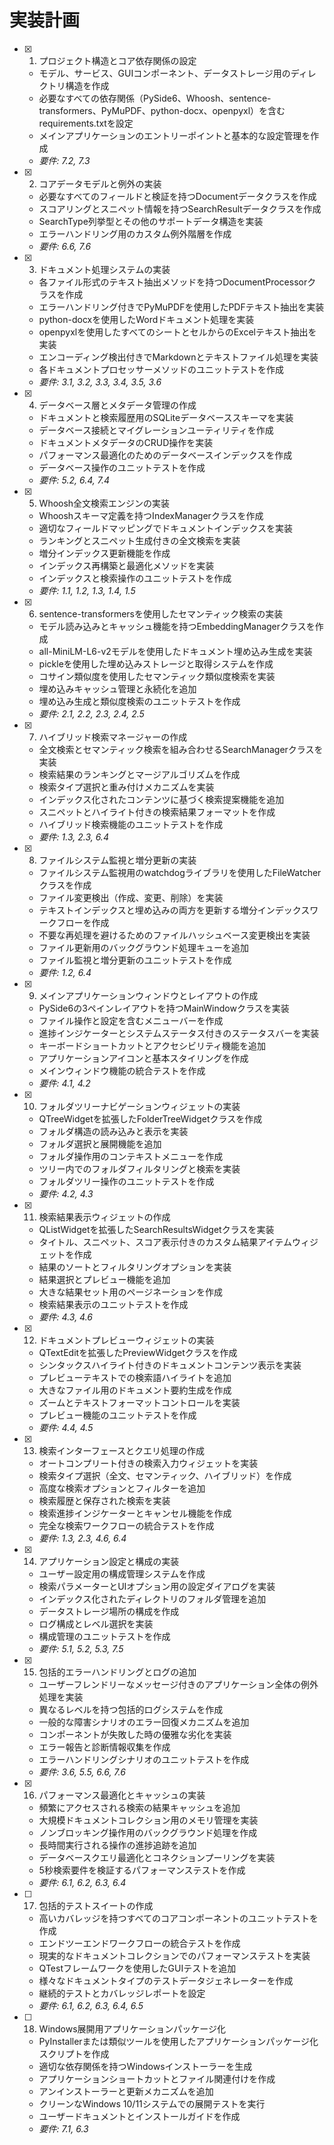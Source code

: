 # 実装計画

- [x] 1. プロジェクト構造とコア依存関係の設定









  - モデル、サービス、GUIコンポーネント、データストレージ用のディレクトリ構造を作成
  - 必要なすべての依存関係（PySide6、Whoosh、sentence-transformers、PyMuPDF、python-docx、openpyxl）を含むrequirements.txtを設定
  - メインアプリケーションのエントリーポイントと基本的な設定管理を作成
  - _要件: 7.2, 7.3_

- [x] 2. コアデータモデルと例外の実装







  - 必要なすべてのフィールドと検証を持つDocumentデータクラスを作成
  - スコアリングとスニペット情報を持つSearchResultデータクラスを作成
  - SearchType列挙型とその他のサポートデータ構造を実装
  - エラーハンドリング用のカスタム例外階層を作成
  - _要件: 6.6, 7.6_

- [x] 3. ドキュメント処理システムの実装




  - 各ファイル形式のテキスト抽出メソッドを持つDocumentProcessorクラスを作成
  - エラーハンドリング付きでPyMuPDFを使用したPDFテキスト抽出を実装
  - python-docxを使用したWordドキュメント処理を実装
  - openpyxlを使用したすべてのシートとセルからのExcelテキスト抽出を実装
  - エンコーディング検出付きでMarkdownとテキストファイル処理を実装
  - 各ドキュメントプロセッサーメソッドのユニットテストを作成
  - _要件: 3.1, 3.2, 3.3, 3.4, 3.5, 3.6_

- [x] 4. データベース層とメタデータ管理の作成




  - ドキュメントと検索履歴用のSQLiteデータベーススキーマを実装
  - データベース接続とマイグレーションユーティリティを作成
  - ドキュメントメタデータのCRUD操作を実装
  - パフォーマンス最適化のためのデータベースインデックスを作成
  - データベース操作のユニットテストを作成
  - _要件: 5.2, 6.4, 7.4_

- [x] 5. Whoosh全文検索エンジンの実装




  - Whooshスキーマ定義を持つIndexManagerクラスを作成
  - 適切なフィールドマッピングでドキュメントインデックスを実装
  - ランキングとスニペット生成付きの全文検索を実装
  - 増分インデックス更新機能を作成
  - インデックス再構築と最適化メソッドを実装
  - インデックスと検索操作のユニットテストを作成
  - _要件: 1.1, 1.2, 1.3, 1.4, 1.5_

- [x] 6. sentence-transformersを使用したセマンティック検索の実装




  - モデル読み込みとキャッシュ機能を持つEmbeddingManagerクラスを作成
  - all-MiniLM-L6-v2モデルを使用したドキュメント埋め込み生成を実装
  - pickleを使用した埋め込みストレージと取得システムを作成
  - コサイン類似度を使用したセマンティック類似度検索を実装
  - 埋め込みキャッシュ管理と永続化を追加
  - 埋め込み生成と類似度検索のユニットテストを作成
  - _要件: 2.1, 2.2, 2.3, 2.4, 2.5_

- [x] 7. ハイブリッド検索マネージャーの作成




  - 全文検索とセマンティック検索を組み合わせるSearchManagerクラスを実装
  - 検索結果のランキングとマージアルゴリズムを作成
  - 検索タイプ選択と重み付けメカニズムを実装
  - インデックス化されたコンテンツに基づく検索提案機能を追加
  - スニペットとハイライト付きの検索結果フォーマットを作成
  - ハイブリッド検索機能のユニットテストを作成
  - _要件: 1.3, 2.3, 6.4_

- [x] 8. ファイルシステム監視と増分更新の実装




  - ファイルシステム監視用のwatchdogライブラリを使用したFileWatcherクラスを作成
  - ファイル変更検出（作成、変更、削除）を実装
  - テキストインデックスと埋め込みの両方を更新する増分インデックスワークフローを作成
  - 不要な再処理を避けるためのファイルハッシュベース変更検出を実装
  - ファイル更新用のバックグラウンド処理キューを追加
  - ファイル監視と増分更新のユニットテストを作成
  - _要件: 1.2, 6.4_

- [x] 9. メインアプリケーションウィンドウとレイアウトの作成




  - PySide6の3ペインレイアウトを持つMainWindowクラスを実装
  - ファイル操作と設定を含むメニューバーを作成
  - 進捗インジケーターとシステムステータス付きのステータスバーを実装
  - キーボードショートカットとアクセシビリティ機能を追加
  - アプリケーションアイコンと基本スタイリングを作成
  - メインウィンドウ機能の統合テストを作成
  - _要件: 4.1, 4.2_

- [x] 10. フォルダツリーナビゲーションウィジェットの実装




  - QTreeWidgetを拡張したFolderTreeWidgetクラスを作成
  - フォルダ構造の読み込みと表示を実装
  - フォルダ選択と展開機能を追加
  - フォルダ操作用のコンテキストメニューを作成
  - ツリー内でのフォルダフィルタリングと検索を実装
  - フォルダツリー操作のユニットテストを作成
  - _要件: 4.2, 4.3_

- [x] 11. 検索結果表示ウィジェットの作成




  - QListWidgetを拡張したSearchResultsWidgetクラスを実装
  - タイトル、スニペット、スコア表示付きのカスタム結果アイテムウィジェットを作成
  - 結果のソートとフィルタリングオプションを実装
  - 結果選択とプレビュー機能を追加
  - 大きな結果セット用のページネーションを作成
  - 検索結果表示のユニットテストを作成
  - _要件: 4.3, 4.6_

- [x] 12. ドキュメントプレビューウィジェットの実装





  - QTextEditを拡張したPreviewWidgetクラスを作成
  - シンタックスハイライト付きのドキュメントコンテンツ表示を実装
  - プレビューテキストでの検索語ハイライトを追加
  - 大きなファイル用のドキュメント要約生成を作成
  - ズームとテキストフォーマットコントロールを実装
  - プレビュー機能のユニットテストを作成
  - _要件: 4.4, 4.5_

- [x] 13. 検索インターフェースとクエリ処理の作成
  - オートコンプリート付きの検索入力ウィジェットを実装
  - 検索タイプ選択（全文、セマンティック、ハイブリッド）を作成
  - 高度な検索オプションとフィルターを追加
  - 検索履歴と保存された検索を実装
  - 検索進捗インジケーターとキャンセル機能を作成
  - 完全な検索ワークフローの統合テストを作成
  - _要件: 1.3, 2.3, 4.6, 6.4_

- [x] 14. アプリケーション設定と構成の実装
  - ユーザー設定用の構成管理システムを作成
  - 検索パラメーターとUIオプション用の設定ダイアログを実装
  - インデックス化されたディレクトリのフォルダ管理を追加
  - データストレージ場所の構成を作成
  - ログ構成とレベル選択を実装
  - 構成管理のユニットテストを作成
  - _要件: 5.1, 5.2, 5.3, 7.5_

- [x] 15. 包括的エラーハンドリングとログの追加
  - ユーザーフレンドリーなメッセージ付きのアプリケーション全体の例外処理を実装
  - 異なるレベルを持つ包括的ログシステムを作成
  - 一般的な障害シナリオのエラー回復メカニズムを追加
  - コンポーネントが失敗した時の優雅な劣化を実装
  - エラー報告と診断情報収集を作成
  - エラーハンドリングシナリオのユニットテストを作成
  - _要件: 3.6, 5.5, 6.6, 7.6_

- [x] 16. パフォーマンス最適化とキャッシュの実装
  - 頻繁にアクセスされる検索の結果キャッシュを追加
  - 大規模ドキュメントコレクション用のメモリ管理を実装
  - ノンブロッキング操作用のバックグラウンド処理を作成
  - 長時間実行される操作の進捗追跡を追加
  - データベースクエリ最適化とコネクションプーリングを実装
  - 5秒検索要件を検証するパフォーマンステストを作成
  - _要件: 6.1, 6.2, 6.3, 6.4_

- [ ] 17. 包括的テストスイートの作成
  - 高いカバレッジを持つすべてのコアコンポーネントのユニットテストを作成
  - エンドツーエンドワークフローの統合テストを作成
  - 現実的なドキュメントコレクションでのパフォーマンステストを実装
  - QTestフレームワークを使用したGUIテストを追加
  - 様々なドキュメントタイプのテストデータジェネレーターを作成
  - 継続的テストとカバレッジレポートを設定
  - _要件: 6.1, 6.2, 6.3, 6.4, 6.5_

- [ ] 18. Windows展開用アプリケーションパッケージ化
  - PyInstallerまたは類似ツールを使用したアプリケーションパッケージ化スクリプトを作成
  - 適切な依存関係を持つWindowsインストーラーを生成
  - アプリケーションショートカットとファイル関連付けを作成
  - アンインストーラーと更新メカニズムを追加
  - クリーンなWindows 10/11システムでの展開テストを実行
  - ユーザードキュメントとインストールガイドを作成
  - _要件: 7.1, 6.3_